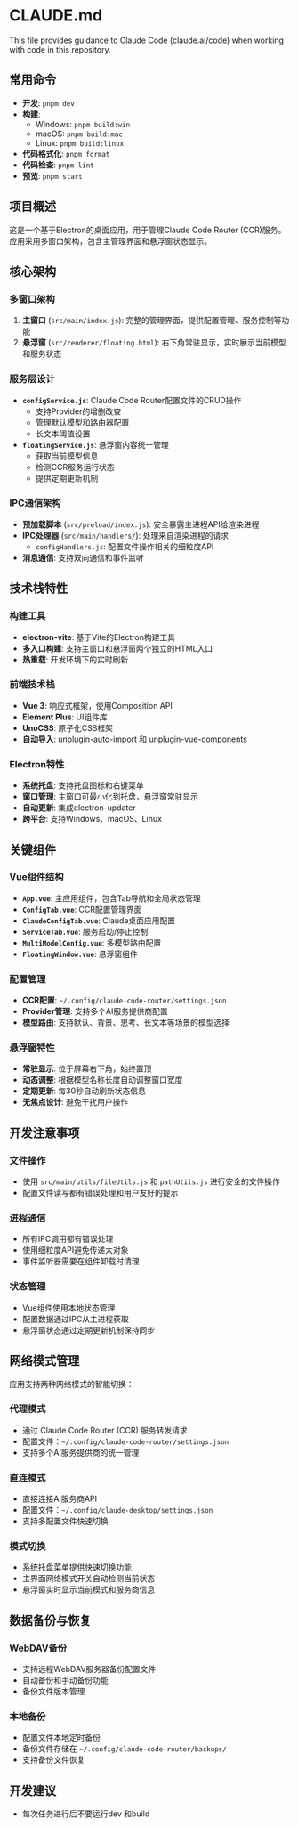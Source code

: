 # CLAUDE.md

This file provides guidance to Claude Code (claude.ai/code) when working with code in this repository.

## 常用命令

- **开发**: `pnpm dev`
- **构建**:
  - Windows: `pnpm build:win`
  - macOS: `pnpm build:mac`
  - Linux: `pnpm build:linux`
- **代码格式化**: `pnpm format`
- **代码检查**: `pnpm lint`
- **预览**: `pnpm start`

## 项目概述

这是一个基于Electron的桌面应用，用于管理Claude Code Router (CCR)服务。应用采用多窗口架构，包含主管理界面和悬浮窗状态显示。

## 核心架构

### 多窗口架构

1. **主窗口** (`src/main/index.js`): 完整的管理界面，提供配置管理、服务控制等功能
2. **悬浮窗** (`src/renderer/floating.html`): 右下角常驻显示，实时展示当前模型和服务状态

### 服务层设计

- **`configService.js`**: Claude Code Router配置文件的CRUD操作
  - 支持Provider的增删改查
  - 管理默认模型和路由器配置
  - 长文本阈值设置
- **`floatingService.js`**: 悬浮窗内容统一管理
  - 获取当前模型信息
  - 检测CCR服务运行状态
  - 提供定期更新机制

### IPC通信架构

- **预加载脚本** (`src/preload/index.js`): 安全暴露主进程API给渲染进程
- **IPC处理器** (`src/main/handlers/`): 处理来自渲染进程的请求
  - `configHandlers.js`: 配置文件操作相关的细粒度API
- **消息通信**: 支持双向通信和事件监听

## 技术栈特性

### 构建工具

- **electron-vite**: 基于Vite的Electron构建工具
- **多入口构建**: 支持主窗口和悬浮窗两个独立的HTML入口
- **热重载**: 开发环境下的实时刷新

### 前端技术栈

- **Vue 3**: 响应式框架，使用Composition API
- **Element Plus**: UI组件库
- **UnoCSS**: 原子化CSS框架
- **自动导入**: unplugin-auto-import 和 unplugin-vue-components

### Electron特性

- **系统托盘**: 支持托盘图标和右键菜单
- **窗口管理**: 主窗口可最小化到托盘，悬浮窗常驻显示
- **自动更新**: 集成electron-updater
- **跨平台**: 支持Windows、macOS、Linux

## 关键组件

### Vue组件结构

- **`App.vue`**: 主应用组件，包含Tab导航和全局状态管理
- **`ConfigTab.vue`**: CCR配置管理界面
- **`ClaudeConfigTab.vue`**: Claude桌面应用配置
- **`ServiceTab.vue`**: 服务启动/停止控制
- **`MultiModelConfig.vue`**: 多模型路由配置
- **`FloatingWindow.vue`**: 悬浮窗组件

### 配置管理

- **CCR配置**: `~/.config/claude-code-router/settings.json`
- **Provider管理**: 支持多个AI服务提供商配置
- **模型路由**: 支持默认、背景、思考、长文本等场景的模型选择

### 悬浮窗特性

- **常驻显示**: 位于屏幕右下角，始终置顶
- **动态调整**: 根据模型名称长度自动调整窗口宽度
- **定期更新**: 每30秒自动刷新状态信息
- **无焦点设计**: 避免干扰用户操作

## 开发注意事项

### 文件操作

- 使用 `src/main/utils/fileUtils.js` 和 `pathUtils.js` 进行安全的文件操作
- 配置文件读写都有错误处理和用户友好的提示

### 进程通信

- 所有IPC调用都有错误处理
- 使用细粒度API避免传递大对象
- 事件监听器需要在组件卸载时清理

### 状态管理

- Vue组件使用本地状态管理
- 配置数据通过IPC从主进程获取
- 悬浮窗状态通过定期更新机制保持同步

## 网络模式管理

应用支持两种网络模式的智能切换：

### 代理模式

- 通过 Claude Code Router (CCR) 服务转发请求
- 配置文件：`~/.config/claude-code-router/settings.json`
- 支持多个AI服务提供商的统一管理

### 直连模式

- 直接连接AI服务商API
- 配置文件：`~/.config/claude-desktop/settings.json`
- 支持多配置文件快速切换

### 模式切换

- 系统托盘菜单提供快速切换功能
- 主界面网络模式开关自动检测当前状态
- 悬浮窗实时显示当前模式和服务商信息

## 数据备份与恢复

### WebDAV备份

- 支持远程WebDAV服务器备份配置文件
- 自动备份和手动备份功能
- 备份文件版本管理

### 本地备份

- 配置文件本地定时备份
- 备份文件存储在 `~/.config/claude-code-router/backups/`
- 支持备份文件恢复

## 开发建议

- 每次任务进行后不要运行dev 和build

